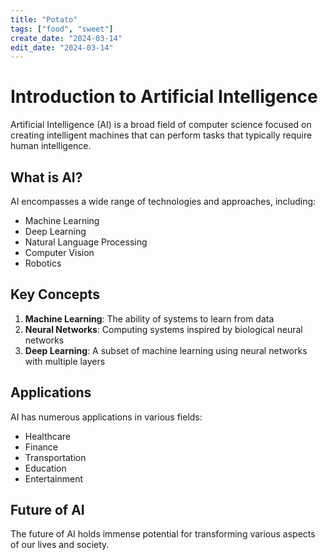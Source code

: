 ```yaml
---
title: "Potato"
tags: ["food", "sweet"]
create_date: "2024-03-14"
edit_date: "2024-03-14"
---
```


# Introduction to Artificial Intelligence

Artificial Intelligence (AI) is a broad field of computer science focused on creating intelligent machines that can perform tasks that typically require human intelligence.

## What is AI?

AI encompasses a wide range of technologies and approaches, including:

- Machine Learning
- Deep Learning
- Natural Language Processing
- Computer Vision
- Robotics

## Key Concepts

1. **Machine Learning**: The ability of systems to learn from data
2. **Neural Networks**: Computing systems inspired by biological neural networks
3. **Deep Learning**: A subset of machine learning using neural networks with multiple layers

## Applications

AI has numerous applications in various fields:

- Healthcare
- Finance
- Transportation
- Education
- Entertainment

## Future of AI

The future of AI holds immense potential for transforming various aspects of our lives and society. 